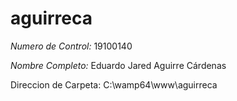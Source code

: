 # aguirreca
*Numero de Control:* 19100140

*Nombre Completo:* Eduardo Jared Aguirre Cárdenas
 
     
Direccion de Carpeta:
C:\wamp64\www\aguirreca